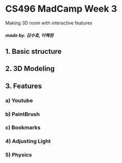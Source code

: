# CS496 MadCamp Week 3


Making 3D room with interactive features

##### made by. 김수효, 이혜원


## 1. Basic structure

## 2. 3D Modeling

## 3. Features

### a) Youtube

### b) PaintBrush

### c) Bookmarks

### 4) Adjusting Light

### 5) Physics
